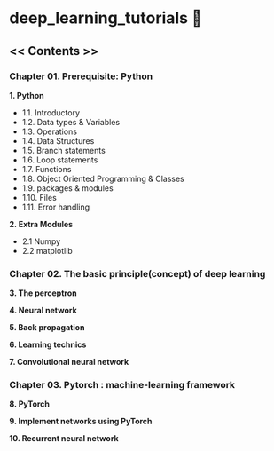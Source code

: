 # deep_learning_tutorials :shit:



## << Contents >>
### Chapter 01. Prerequisite: Python  


**1. Python**
   - 1.1. Introductory
   - 1.2. Data types & Variables
   - 1.3. Operations
   - 1.4. Data Structures
   - 1.5. Branch statements
   - 1.6. Loop statements
   - 1.7. Functions
   - 1.8. Object Oriented Programming & Classes
   - 1.9. packages & modules
   - 1.10. Files
   - 1.11. Error handling

**2. Extra Modules**
   - 2.1 Numpy
   - 2.2 matplotlib

### Chapter 02. The basic principle(concept) of deep learning  


**3. The perceptron**

**4. Neural network**

**5. Back propagation**

**6. Learning technics**

**7. Convolutional neural network**

### Chapter 03. Pytorch : machine-learning framework  


**8. PyTorch**

**9. Implement networks using PyTorch**

**10. Recurrent neural network**
